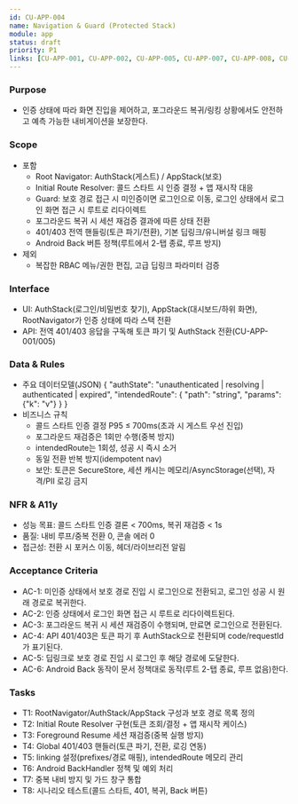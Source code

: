 ```yaml
---
id: CU-APP-004
name: Navigation & Guard (Protected Stack)
module: app
status: draft
priority: P1
links: [CU-APP-001, CU-APP-002, CU-APP-005, CU-APP-007, CU-APP-008, CU-BE-001]
---
```


### Purpose
- 인증 상태에 따라 화면 진입을 제어하고, 포그라운드 복귀/링킹 상황에서도 안전하고 예측 가능한 내비게이션을 보장한다.

### Scope
- 포함
  - Root Navigator: AuthStack(게스트) / AppStack(보호)
  - Initial Route Resolver: 콜드 스타트 시 인증 결정 + 앱 재시작 대응
  - Guard: 보호 경로 접근 시 미인증이면 로그인으로 이동, 로그인 상태에서 로그인 화면 접근 시 루트로 리다이렉트
  - 포그라운드 복귀 시 세션 재검증 결과에 따른 상태 전환
  - 401/403 전역 핸들링(토큰 파기/전환), 기본 딥링크/유니버설 링크 매핑
  - Android Back 버튼 정책(루트에서 2-탭 종료, 루프 방지)
- 제외
  - 복잡한 RBAC 메뉴/권한 편집, 고급 딥링크 파라미터 검증

### Interface
- UI: AuthStack(로그인/비밀번호 찾기), AppStack(대시보드/하위 화면), RootNavigator가 인증 상태에 따라 스택 전환
- API: 전역 401/403 응답을 구독해 토큰 파기 및 AuthStack 전환(CU-APP-001/005)

### Data & Rules
- 주요 데이터모델(JSON)
{
  "authState": "unauthenticated | resolving | authenticated | expired",
  "intendedRoute": { "path": "string", "params": {"k": "v"} }
}
- 비즈니스 규칙
  - 콜드 스타트 인증 결정 P95 ≤ 700ms(초과 시 게스트 우선 진입)
  - 포그라운드 재검증은 1회만 수행(중복 방지)
  - intendedRoute는 1회성, 성공 시 즉시 소거
  - 동일 전환 반복 방지(idempotent nav)
  - 보안: 토큰은 SecureStore, 세션 캐시는 메모리/AsyncStorage(선택), 자격/PII 로깅 금지

### NFR & A11y
- 성능 목표: 콜드 스타트 인증 결론 < 700ms, 복귀 재검증 < 1s
- 품질: 내비 루프/중복 전환 0, 콘솔 에러 0
- 접근성: 전환 시 포커스 이동, 헤더/라이브리전 알림

### Acceptance Criteria
- AC-1: 미인증 상태에서 보호 경로 진입 시 로그인으로 전환되고, 로그인 성공 시 원래 경로로 복귀한다.
- AC-2: 인증 상태에서 로그인 화면 접근 시 루트로 리다이렉트된다.
- AC-3: 포그라운드 복귀 시 세션 재검증이 수행되며, 만료면 로그인으로 전환된다.
- AC-4: API 401/403은 토큰 파기 후 AuthStack으로 전환되며 code/requestId가 표기된다.
- AC-5: 딥링크로 보호 경로 진입 시 로그인 후 해당 경로에 도달한다.
- AC-6: Android Back 동작이 문서 정책대로 동작(루트 2-탭 종료, 루프 없음)한다.

### Tasks
- T1: RootNavigator/AuthStack/AppStack 구성과 보호 경로 목록 정의
- T2: Initial Route Resolver 구현(토큰 조회/결정 + 앱 재시작 케이스)
- T3: Foreground Resume 세션 재검증(중복 실행 방지)
- T4: Global 401/403 핸들러(토큰 파기, 전환, 로깅 연동)
- T5: linking 설정(prefixes/경로 매핑), intendedRoute 메모리 관리
- T6: Android BackHandler 정책 및 예외 처리
- T7: 중복 내비 방지 및 가드 창구 통합
- T8: 시나리오 테스트(콜드 스타트, 401, 복귀, Back 버튼)

